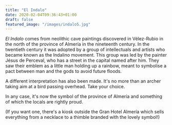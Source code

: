 ```yaml
---
title: "El Indalo"
date: 2020-02-04T09:36:43+01:00
draft: false
featured_image: "/images/indalo5.jpg"
---
```

_El Indalo_ comes from neolithic cave paintings discovered in Vélez-Rubio in the north of the province of Almería in the nineteenth century.  In the twentieth century it was adopted by a group of intellectuals and artists who became known as the Indalino movement.  This group was led by the painter Jésus de Perceval, who has a street in the capital named after him.  They saw their emblem as a little man holding up a rainbow, meant to symbolise a pact between man and the gods to avoid future floods.

A different interpretation has also been made.  It's no more than an archer taking aim at a bird passing overhead.  Take your choice.

In any case, it's now the symbol of the province of Almería and something of which the locals are rightly proud.

(If you want one, there's a kiosk outside the Gran Hotel Almería which sells everything from a necklace to a thimble branded with the lovely symbol!)
